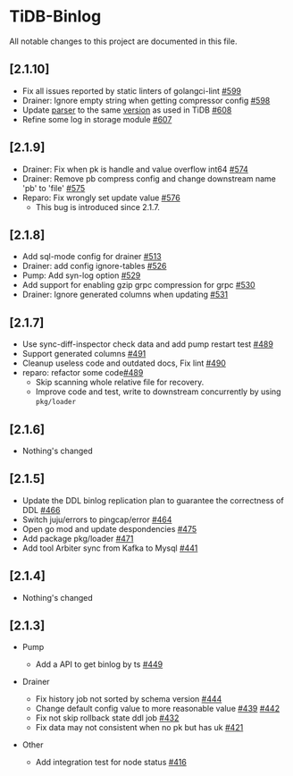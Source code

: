 # TiDB-Binlog
All notable changes to this project are documented in this file.

## [2.1.10]
- Fix all issues reported by static linters of golangci-lint [#599](https://github.com/pingcap/tidb-binlog/pull/599)
- Drainer: Ignore empty string when getting compressor config [#598](https://github.com/pingcap/tidb-binlog/pull/598)
- Update [parser](https://github.com/pingcap/parser) to the same [version](https://github.com/pingcap/parser/tree/361d2d4f774d779e3292d48af37bdce8f4ca88bf) as used in TiDB  [#608](https://github.com/pingcap/tidb-binlog/pull/608)
- Refine some log in storage module [#607](https://github.com/pingcap/tidb-binlog/pull/607)

## [2.1.9]
- Drainer: Fix when pk is handle and value overflow int64 [#574](https://github.com/pingcap/tidb-binlog/pull/574)
- Drainer: Remove pb compress config and change downstream name 'pb' to 'file' [#575](https://github.com/pingcap/tidb-binlog/pull/575)
- Reparo: Fix wrongly set update value [#576](https://github.com/pingcap/tidb-binlog/pull/576)
	- This bug is introduced since 2.1.7.

## [2.1.8]
- Add sql-mode config for drainer [#513](https://github.com/pingcap/tidb-binlog/pull/513)
- Drainer: add config ignore-tables [#526](https://github.com/pingcap/tidb-binlog/pull/526)
- Pump: Add syn-log option [#529](https://github.com/pingcap/tidb-binlog/pull/529)
- Add support for enabling gzip grpc compression for grpc [#530](https://github.com/pingcap/tidb-binlog/pull/530)
- Drainer: Ignore generated columns when updating [#531](https://github.com/pingcap/tidb-binlog/pull/531)

## [2.1.7]
- Use sync-diff-inspector check data and add pump restart test [#489](https://github.com/pingcap/tidb-binlog/pull/489)
- Support generated columns [#491](https://github.com/pingcap/tidb-binlog/pull/491)
- Cleanup useless code and outdated docs, Fix lint [#490](https://github.com/pingcap/tidb-binlog/pull/490)
- reparo: refactor some code[#489](https://github.com/pingcap/tidb-binlog/pull/498)
	- Skip scanning whole relative file for recovery.
	- Improve code and test, write to downstream concurrently by using `pkg/loader` 

## [2.1.6]
- Nothing's changed

## [2.1.5]
- Update the DDL binlog replication plan to guarantee the correctness of DDL [#466](https://github.com/pingcap/tidb-binlog/pull/466)
- Switch juju/errors to pingcap/error [#464](https://github.com/pingcap/tidb-binlog/pull/464)
- Open go mod and update despondencies [#475](https://github.com/pingcap/tidb-binlog/pull/475)
- Add package pkg/loader [#471](https://github.com/pingcap/tidb-binlog/pull/471)
- Add tool Arbiter sync from Kafka to Mysql [#441](https://github.com/pingcap/tidb-binlog/pull/441)

## [2.1.4]
- Nothing's changed

## [2.1.3]
+ Pump
	- Add a API to get binlog by ts [#449](https://github.com/pingcap/tidb-binlog/pull/449)

+ Drainer
	- Fix history job not sorted by schema version [#444](https://github.com/pingcap/tidb-binlog/pull/444)
	- Change default config value to more reasonable value [#439](https://github.com/pingcap/tidb-binlog/pull/439) [#442](https://github.com/pingcap/tidb-binlog/pull/442)
	- Fix not skip rollback state ddl job [#432](https://github.com/pingcap/tidb-binlog/pull/432)
	- Fix data may not consistent when no pk but has uk [#421](https://github.com/pingcap/tidb-binlog/pull/421)

+ Other
	- Add integration test for node status [#416](https://github.com/pingcap/tidb-binlog/pull/416)
